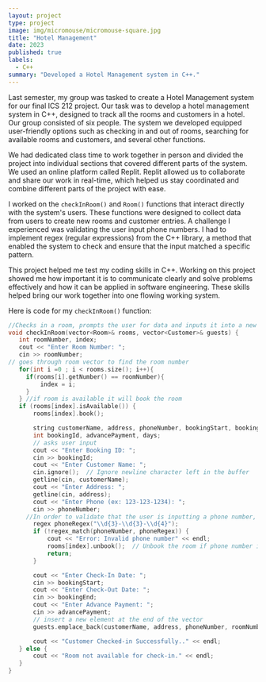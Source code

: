 ```yaml
---
layout: project
type: project
image: img/micromouse/micromouse-square.jpg
title: "Hotel Management"
date: 2023
published: true
labels:
  - C++
summary: "Developed a Hotel Management system in C++."
---
```


Last semester, my group was tasked to create a Hotel Management system for our final ICS 212 project. Our task was to develop a hotel management system in C++, designed to track all the rooms and customers in a hotel. Our group consisted of six people. The system we developed equipped user-friendly options such as checking in and out of rooms, searching for available rooms and customers, and several other functions. 

We had dedicated class time to work together in person and divided the project into individual sections that covered different parts of the system. We used an online platform called Replit. Replit allowed us to collaborate and share our work in real-time, which helped us stay coordinated and combine different parts of the project with ease. 

I worked on the  `checkInRoom()` and `Room()` functions that interact directly with the system's users. These functions were designed to collect data from users to create new rooms and customer entries. A challenge I experienced was validating the user input phone numbers. I had to implement regex (regular expressions) from the C++ library, a method that enabled the system to check and ensure that the input matched a specific pattern. 

This project helped me test my coding skills in C++. Working on this project showed me how important it is to communicate clearly and solve problems effectively and how it can be applied in software engineering. These skills helped bring our work together into one flowing working system. 

Here is code for my `checkInRoom()` function: 

 ```cpp
 //Checks in a room, prompts the user for data and inputs it into a new room and customer
void checkInRoom(vector<Room>& rooms, vector<Customer>& guests) {
    int roomNumber, index;
    cout << "Enter Room Number: ";
    cin >> roomNumber;
// goes through room vector to find the room number
    for(int i =0 ; i < rooms.size(); i++){
      if(rooms[i].getNumber() == roomNumber){
          index = i;
      }
    } //if room is available it will book the room
    if (rooms[index].isAvailable()) {
        rooms[index].book();

        string customerName, address, phoneNumber, bookingStart, bookingEnd;
        int bookingId, advancePayment, days;
        // asks user input
        cout << "Enter Booking ID: ";
        cin >> bookingId;
        cout << "Enter Customer Name: ";
        cin.ignore();  // Ignore newline character left in the buffer
        getline(cin, customerName);
        cout << "Enter Address: ";
        getline(cin, address);
        cout << "Enter Phone (ex: 123-123-1234): ";
        cin >> phoneNumber;
      //In order to validate that the user is inputting a phone number, we use regex. Which stands for regular expression, it is a way to check a string's input for a specific pattern. In this case the pattern is 3 digits followed by a dash, a second 3 digits, a dash, and then 4 digits. We then use regex_match to check if the phone number matches the pattern.
        regex phoneRegex("\\d{3}-\\d{3}-\\d{4}");
        if (!regex_match(phoneNumber, phoneRegex)) {
            cout << "Error: Invalid phone number" << endl;
            rooms[index].unbook();  // Unbook the room if phone number is invalid
            return;
        }

        cout << "Enter Check-In Date: ";
        cin >> bookingStart;
        cout << "Enter Check-Out Date: ";
        cin >> bookingEnd;
        cout << "Enter Advance Payment: ";
        cin >> advancePayment;
        // insert a new element at the end of the vector
        guests.emplace_back(customerName, address, phoneNumber, roomNumber, bookingStart, bookingEnd, advancePayment);

        cout << "Customer Checked-in Successfully.." << endl;
    } else {
        cout << "Room not available for check-in." << endl;
    }
}
```

